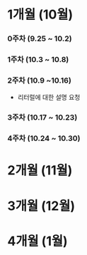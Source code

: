 # 1개월 (10월)

### 0주차 (9.25 ~ 10.2)
### 1주차 (10.3 ~  10.8)
### 2주차 (10.9 ~10.16)
- 리터럴에 대한 설명 요청 
### 3주차 (10.17 ~ 10.23)
### 4주차 (10.24 ~ 10.30)

# 2개월 (11월)


# 3개월 (12월)


# 4개월 (1월)

